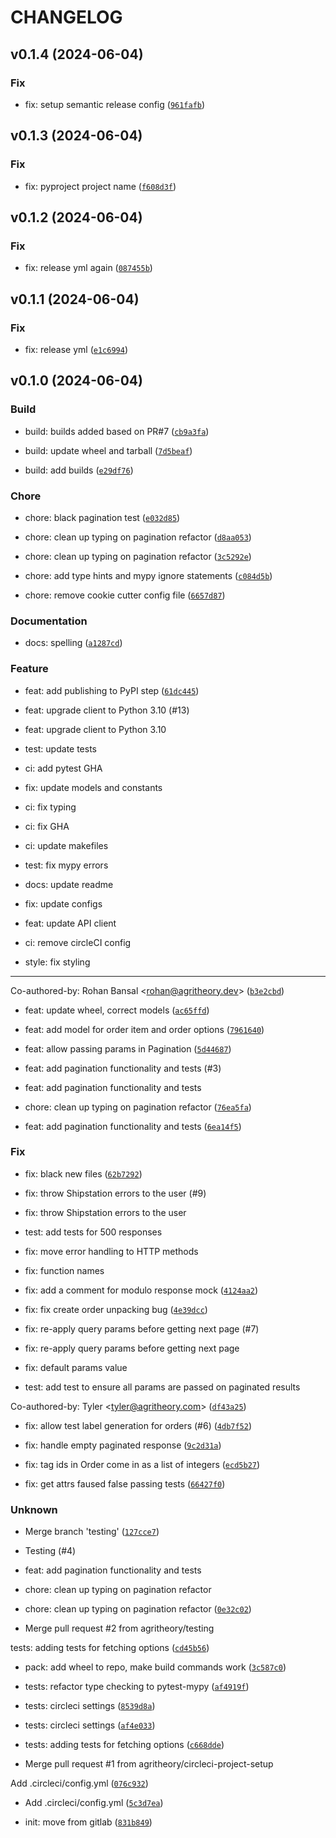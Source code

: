 # CHANGELOG



## v0.1.4 (2024-06-04)

### Fix

* fix: setup semantic release config ([`961fafb`](https://github.com/Alchez/shipstation-client/commit/961fafb3355a47a9372e36982de18c73c35fdf35))


## v0.1.3 (2024-06-04)

### Fix

* fix: pyproject project name ([`f608d3f`](https://github.com/Alchez/shipstation-client/commit/f608d3faaeb80744e129900a86d6c06139380714))


## v0.1.2 (2024-06-04)

### Fix

* fix: release yml again ([`087455b`](https://github.com/Alchez/shipstation-client/commit/087455bac1ea62c0521accf7c345ea9bda05e976))


## v0.1.1 (2024-06-04)

### Fix

* fix: release yml ([`e1c6994`](https://github.com/Alchez/shipstation-client/commit/e1c69943e9f2f6ef9c1668360eb2765d734164aa))


## v0.1.0 (2024-06-04)

### Build

* build: builds added based on PR#7 ([`cb9a3fa`](https://github.com/Alchez/shipstation-client/commit/cb9a3fa3bf650d38e35e2c532b3fbe2ca3b9e43e))

* build: update wheel and tarball ([`7d5beaf`](https://github.com/Alchez/shipstation-client/commit/7d5beafeaa37fbe6fbc4f4f33d73948104f2ed01))

* build: add builds ([`e29df76`](https://github.com/Alchez/shipstation-client/commit/e29df76c1e12bf1311671bca5114ac5f22cd29de))

### Chore

* chore: black pagination test ([`e032d85`](https://github.com/Alchez/shipstation-client/commit/e032d85b6c83c252f083c047c063428d7a5ee05b))

* chore: clean up typing on pagination refactor ([`d8aa053`](https://github.com/Alchez/shipstation-client/commit/d8aa0530b43ef27d790ac7df03b253d61f6fcc6f))

* chore: clean up typing on pagination refactor ([`3c5292e`](https://github.com/Alchez/shipstation-client/commit/3c5292ef3b667c0999a961f6635229a10d872be6))

* chore: add type hints and mypy ignore statements ([`c084d5b`](https://github.com/Alchez/shipstation-client/commit/c084d5baf2648d57dc3f3462d92e8fd855c6eda6))

* chore: remove cookie cutter config file ([`6657d87`](https://github.com/Alchez/shipstation-client/commit/6657d87c90e64faa0cca36847a6880ba380240b1))

### Documentation

* docs: spelling ([`a1287cd`](https://github.com/Alchez/shipstation-client/commit/a1287cd2b124b5f7d8ae8212c29a0a47f3028925))

### Feature

* feat: add publishing to PyPI step ([`61dc445`](https://github.com/Alchez/shipstation-client/commit/61dc44562325447d122baff7dc352bb81c02ccce))

* feat: upgrade client to Python 3.10 (#13)

* feat: upgrade client to Python 3.10

* test: update tests

* ci: add pytest GHA

* fix: update models and constants

* ci: fix typing

* ci: fix GHA

* ci: update makefiles

* test: fix mypy errors

* docs: update readme

* fix: update configs

* feat: update API client

* ci: remove circleCI config

* style: fix styling

---------

Co-authored-by: Rohan Bansal &lt;rohan@agritheory.dev&gt; ([`b3e2cbd`](https://github.com/Alchez/shipstation-client/commit/b3e2cbdafd8842ec100aea365968cf1c51b4d942))

* feat: update wheel, correct models ([`ac65ffd`](https://github.com/Alchez/shipstation-client/commit/ac65ffd96fec35f19eae0d3d3c8261a3d4f10dc0))

* feat: add model for order item and order options ([`7961640`](https://github.com/Alchez/shipstation-client/commit/79616405b1eff3b8ae1db5e93c2483e9e5f92d91))

* feat: allow passing params in Pagination ([`5d44687`](https://github.com/Alchez/shipstation-client/commit/5d44687a35943a63d850e11ed69732c8b39dee92))

* feat: add pagination functionality and tests (#3)

* feat: add pagination functionality and tests

* chore: clean up typing on pagination refactor ([`76ea5fa`](https://github.com/Alchez/shipstation-client/commit/76ea5fa7b1cdf43cb39b37a8aa42c58c0325c6ca))

* feat: add pagination functionality and tests ([`6ea14f5`](https://github.com/Alchez/shipstation-client/commit/6ea14f5c6ad8830685094799cba3b982239180b5))

### Fix

* fix: black new files ([`62b7292`](https://github.com/Alchez/shipstation-client/commit/62b729288c31ade546e3c50c66dfab7ed115c15c))

* fix: throw Shipstation errors to the user (#9)

* fix: throw Shipstation errors to the user

* test: add tests for 500 responses

* fix: move error handling to HTTP methods

* fix: function names

* fix: add a comment for modulo response mock ([`4124aa2`](https://github.com/Alchez/shipstation-client/commit/4124aa24cc1691edc9a7cde3e9586b4890141ce0))

* fix: fix create order unpacking bug ([`4e39dcc`](https://github.com/Alchez/shipstation-client/commit/4e39dcc2995c8906b7c1a7178dcf12278b684834))

* fix: re-apply query params before getting next page (#7)

* fix: re-apply query params before getting next page

* fix: default params value

* test: add test to ensure all params are passed on paginated results

Co-authored-by: Tyler &lt;tyler@agritheory.com&gt; ([`df43a25`](https://github.com/Alchez/shipstation-client/commit/df43a252d62691c1ce18daff93ff179a2f4ea1d1))

* fix: allow test label generation for orders (#6) ([`4db7f52`](https://github.com/Alchez/shipstation-client/commit/4db7f52efc3db031548f0108694ea70783e9cf4f))

* fix: handle empty paginated response ([`9c2d31a`](https://github.com/Alchez/shipstation-client/commit/9c2d31adae51cbdfcfedee7ce1e03f3c7a034e33))

* fix: tag ids in Order come in as a list of integers ([`ecd5b27`](https://github.com/Alchez/shipstation-client/commit/ecd5b274cab262ebc1c1dc6aa87a50698627f0a9))

* fix: get attrs faused false passing tests ([`66427f0`](https://github.com/Alchez/shipstation-client/commit/66427f00c13a4e32ada90158cb59bd5867077d89))

### Unknown

* Merge branch &#39;testing&#39; ([`127cce7`](https://github.com/Alchez/shipstation-client/commit/127cce772ea12af3d6d7724a73f9a4a725afeb7b))

* Testing (#4)

* feat: add pagination functionality and tests

* chore: clean up typing on pagination refactor

* chore: clean up typing on pagination refactor ([`0e32c02`](https://github.com/Alchez/shipstation-client/commit/0e32c0227aefc1ffb3c77cce354a30d0935a6f62))

* Merge pull request #2 from agritheory/testing

tests: adding tests for fetching options ([`cd45b56`](https://github.com/Alchez/shipstation-client/commit/cd45b56cc6db8f50fb32e9f9656228e98900eea6))

* pack: add wheel to repo, make build commands work ([`3c587c0`](https://github.com/Alchez/shipstation-client/commit/3c587c0ed10fdbb2a2fac6a970fa20ce0a117f93))

* tests: refactor type checking to pytest-mypy ([`af4919f`](https://github.com/Alchez/shipstation-client/commit/af4919f68d21b83fabbe447faf64cb39b627132a))

* tests: circleci settings ([`8539d8a`](https://github.com/Alchez/shipstation-client/commit/8539d8a8f626a0fb90195975646ee7914042da6f))

* tests: circleci settings ([`af4e033`](https://github.com/Alchez/shipstation-client/commit/af4e0336385adcee2e4fd4c64d6ead0f88b57d5e))

* tests: adding tests for fetching options ([`c668dde`](https://github.com/Alchez/shipstation-client/commit/c668ddea9ce46f4175ceeb4ee7e36ad428e93fff))

* Merge pull request #1 from agritheory/circleci-project-setup

Add .circleci/config.yml ([`076c932`](https://github.com/Alchez/shipstation-client/commit/076c932f30ef6fa72b61c89abd2a703b1d0a2373))

* Add .circleci/config.yml ([`5c3d7ea`](https://github.com/Alchez/shipstation-client/commit/5c3d7ea3d4d6a0a44aaf73205aceb6ab52ba7a9e))

* init: move from gitlab ([`831b849`](https://github.com/Alchez/shipstation-client/commit/831b849b14110a3dfe6303d16507e267b9ed076f))
